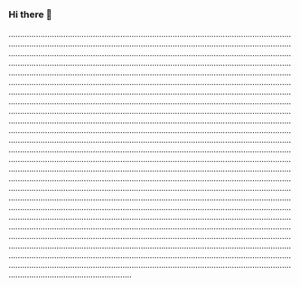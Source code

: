 ### Hi there 👋

..................................................................................................................................................................................................................................................................................................................................................................................................................................................................................................................................................................................................................................................................................................................................................................................................................................................................................................................................................................................................................................................................................................................................................................................................................................................................................................................................................................................................................................................................................................................................................................................................................................................................................................................................................................................................................................................................................................................................................................................................................................................................................................................................................................................................................................................................................................................................................................................................................................................................................................................................................................................................................................................................................................................................................................................................................................................................................................................................................................................................................................................................................................................................................................................................................................................................................